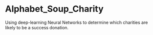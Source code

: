 # Alphabet_Soup_Charity
Using deep-learning Neural Networks to determine which charities are likely to be a success donation.
